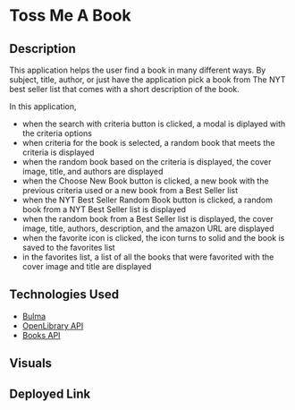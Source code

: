 # Toss Me A Book

## Description

This application helps the user find a book in many different ways. By subject, title, author, or just have the application pick a book from The NYT best seller list that comes with a short description of the book.

In this application,
-   when the search with criteria button is clicked, a modal is diplayed with the criteria options
-   when criteria for the book is selected, a random book that meets the criteria is displayed
-   when the random book based on the criteria is displayed, the cover image, title, and authors are displayed
-   when the Choose New Book button is clicked, a new book with the previous criteria used or a new book from a Best Seller list
-   when the NYT Best Seller Random Book button is clicked, a random book from a NYT Best Seller list is displayed
-   when the random book from a Best Seller list is displayed, the cover image, title, authors, description, and the amazon URL are displayed
-   when the favorite icon is clicked, the icon turns to solid and the book is saved to the favorites list
-   in the favorites list, a list of all the books that were favorited with the cover image and title are displayed

## Technologies Used

-   [Bulma](https://bulma.io/documentation/overview/)
-   [OpenLibrary API](https://openlibrary.org/dev/docs/api/search)
-   [Books API](https://developer.nytimes.com/docs/books-product/1/overview)

## Visuals


## Deployed Link